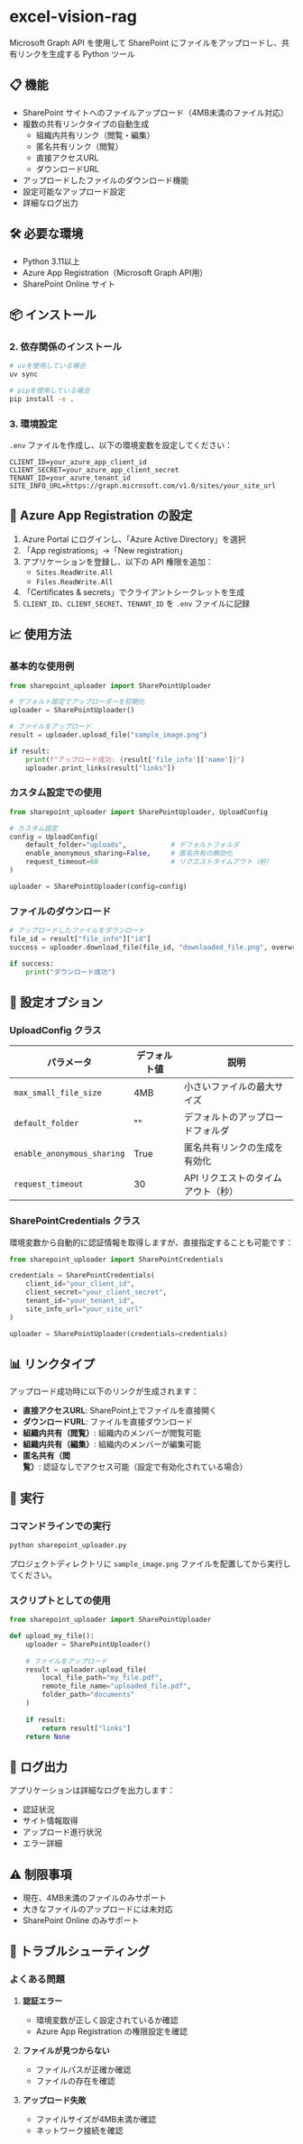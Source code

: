 # excel-vision-rag

Microsoft Graph API を使用して SharePoint にファイルをアップロードし、共有リンクを生成する Python ツール

## 📋 機能

- SharePoint サイトへのファイルアップロード（4MB未満のファイル対応）
- 複数の共有リンクタイプの自動生成
  - 組織内共有リンク（閲覧・編集）
  - 匿名共有リンク（閲覧）
  - 直接アクセスURL
  - ダウンロードURL
- アップロードしたファイルのダウンロード機能
- 設定可能なアップロード設定
- 詳細なログ出力

## 🛠️ 必要な環境

- Python 3.11以上
- Azure App Registration（Microsoft Graph API用）
- SharePoint Online サイト

## 📦 インストール

### 2. 依存関係のインストール

```bash
# uvを使用している場合
uv sync

# pipを使用している場合
pip install -e .
```

### 3. 環境設定

`.env` ファイルを作成し、以下の環境変数を設定してください：

```env
CLIENT_ID=your_azure_app_client_id
CLIENT_SECRET=your_azure_app_client_secret
TENANT_ID=your_azure_tenant_id
SITE_INFO_URL=https://graph.microsoft.com/v1.0/sites/your_site_url
```

## 🔧 Azure App Registration の設定

1. Azure Portal にログインし、「Azure Active Directory」を選択
2. 「App registrations」→「New registration」
3. アプリケーションを登録し、以下の API 権限を追加：
   - `Sites.ReadWrite.All`
   - `Files.ReadWrite.All`
4. 「Certificates & secrets」でクライアントシークレットを生成
5. `CLIENT_ID`、`CLIENT_SECRET`、`TENANT_ID` を `.env` ファイルに記録

## 📈 使用方法

### 基本的な使用例

```python
from sharepoint_uploader import SharePointUploader

# デフォルト設定でアップローダーを初期化
uploader = SharePointUploader()

# ファイルをアップロード
result = uploader.upload_file("sample_image.png")

if result:
    print(f"アップロード成功: {result['file_info']['name']}")
    uploader.print_links(result["links"])
```

### カスタム設定での使用

```python
from sharepoint_uploader import SharePointUploader, UploadConfig

# カスタム設定
config = UploadConfig(
    default_folder="uploads",           # デフォルトフォルダ
    enable_anonymous_sharing=False,     # 匿名共有の無効化
    request_timeout=60                  # リクエストタイムアウト（秒）
)

uploader = SharePointUploader(config=config)
```

### ファイルのダウンロード

```python
# アップロードしたファイルをダウンロード
file_id = result["file_info"]["id"]
success = uploader.download_file(file_id, "downloaded_file.png", overwrite=True)

if success:
    print("ダウンロード成功")
```

## 🔧 設定オプション

### UploadConfig クラス

| パラメータ | デフォルト値 | 説明 |
|-----------|------------|------|
| `max_small_file_size` | 4MB | 小さいファイルの最大サイズ |
| `default_folder` | "" | デフォルトのアップロードフォルダ |
| `enable_anonymous_sharing` | True | 匿名共有リンクの生成を有効化 |
| `request_timeout` | 30 | API リクエストのタイムアウト（秒） |

### SharePointCredentials クラス

環境変数から自動的に認証情報を取得しますが、直接指定することも可能です：

```python
from sharepoint_uploader import SharePointCredentials

credentials = SharePointCredentials(
    client_id="your_client_id",
    client_secret="your_client_secret",
    tenant_id="your_tenant_id",
    site_info_url="your_site_url"
)

uploader = SharePointUploader(credentials=credentials)
```

## 📊 リンクタイプ

アップロード成功時に以下のリンクが生成されます：

- **直接アクセスURL**: SharePoint上でファイルを直接開く
- **ダウンロードURL**: ファイルを直接ダウンロード
- **組織内共有（閲覧）**: 組織内のメンバーが閲覧可能
- **組織内共有（編集）**: 組織内のメンバーが編集可能
- **匿名共有（閲覧）**: 認証なしでアクセス可能（設定で有効化されている場合）

## 🚀 実行

### コマンドラインでの実行

```bash
python sharepoint_uploader.py
```

プロジェクトディレクトリに `sample_image.png` ファイルを配置してから実行してください。

### スクリプトとしての使用

```python
from sharepoint_uploader import SharePointUploader

def upload_my_file():
    uploader = SharePointUploader()
    
    # ファイルをアップロード
    result = uploader.upload_file(
        local_file_path="my_file.pdf",
        remote_file_name="uploaded_file.pdf",
        folder_path="documents"
    )
    
    if result:
        return result["links"]
    return None
```

## 📝 ログ出力

アプリケーションは詳細なログを出力します：

- 認証状況
- サイト情報取得
- アップロード進行状況
- エラー詳細

## ⚠️ 制限事項

- 現在、4MB未満のファイルのみサポート
- 大きなファイルのアップロードには未対応
- SharePoint Online のみサポート

## 🐛 トラブルシューティング

### よくある問題

1. **認証エラー**
   - 環境変数が正しく設定されているか確認
   - Azure App Registration の権限設定を確認

2. **ファイルが見つからない**
   - ファイルパスが正確か確認
   - ファイルの存在を確認

3. **アップロード失敗**
   - ファイルサイズが4MB未満か確認
   - ネットワーク接続を確認
